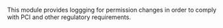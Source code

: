 This module provides loggging for permission changes in order to comply with PCI and other regulatory requirements.